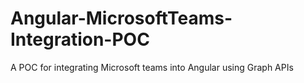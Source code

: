 # Angular-MicrosoftTeams-Integration-POC
A POC for integrating Microsoft teams into Angular using Graph APIs
